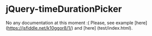 # jQuery-timeDurationPicker

No any documentation at this moment :( Please, see example [here] (https://jsfiddle.net/k10ggor8/1/) and [here] (test/index.html).
